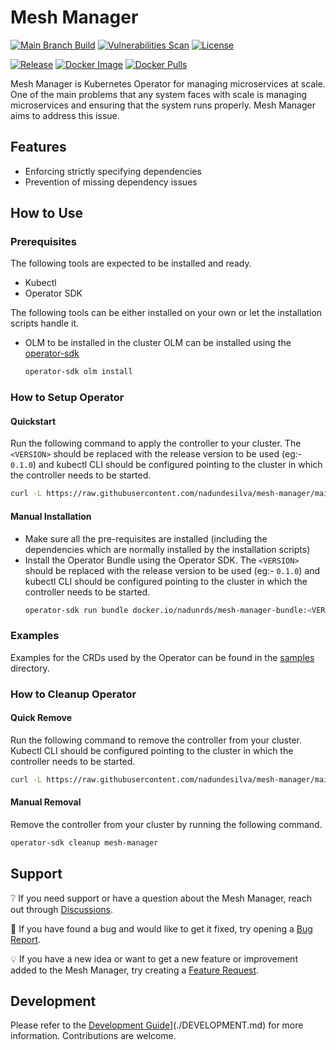 # Mesh Manager

[![Main Branch Build](https://github.com/nadundesilva/mesh-manager/actions/workflows/branch-build.yaml/badge.svg)](https://github.com/nadundesilva/mesh-manager/actions/workflows/branch-build.yaml)
[![Vulnerabilities Scan](https://github.com/nadundesilva/mesh-manager/actions/workflows/vulnerabilities-scan.yaml/badge.svg)](https://github.com/nadundesilva/mesh-manager/actions/workflows/vulnerabilities-scan.yaml)
[![License](https://img.shields.io/badge/License-Apache_2.0-blue.svg)](https://opensource.org/licenses/Apache-2.0)

[![Release](https://img.shields.io/github/release/nadundesilva/mesh-manager.svg?style=flat-square)](https://github.com/nadundesilva/mesh-manager/releases/latest)
[![Docker Image](https://img.shields.io/docker/image-size/nadunrds/mesh-manager/latest?style=flat-square)](https://hub.docker.com/r/nadunrds/mesh-manager)
[![Docker Pulls](https://img.shields.io/docker/pulls/nadunrds/mesh-manager?style=flat-square)](https://hub.docker.com/r/nadunrds/mesh-manager)

Mesh Manager is Kubernetes Operator for managing microservices at scale. One of the main problems that any system faces with scale
is managing microservices and ensuring that the system runs properly. Mesh Manager aims to address this issue.

## Features

- Enforcing strictly specifying dependencies
- Prevention of missing dependency issues

## How to Use

### Prerequisites

The following tools are expected to be installed and ready.

- Kubectl
- Operator SDK

The following tools can be either installed on your own or let the installation scripts handle it.

- OLM to be installed in the cluster
  OLM can be installed using the [operator-sdk](https://sdk.operatorframework.io/docs/installation/)
  ```bash
  operator-sdk olm install
  ```

### How to Setup Operator

#### Quickstart

Run the following command to apply the controller to your cluster. The `<VERSION>` should be replaced with the release version
to be used (eg:- `0.1.0`) and kubectl CLI should be configured pointing to the cluster in which the controller needs to be started.

```bash
curl -L https://raw.githubusercontent.com/nadundesilva/mesh-manager/main/installers/install.sh | bash -s <VERSION>
```

#### Manual Installation

- Make sure all the pre-requisites are installed (including the dependencies which are normally installed by the installation scripts)
- Install the Operator Bundle using the Operator SDK. The `<VERSION>` should be replaced with the release version
  to be used (eg:- `0.1.0`) and kubectl CLI should be configured pointing to the cluster in which the controller needs to be started.
  ```bash
  operator-sdk run bundle docker.io/nadunrds/mesh-manager-bundle:<VERSION>
  ```

### Examples

Examples for the CRDs used by the Operator can be found in the [samples](./config/samples) directory.

### How to Cleanup Operator

#### Quick Remove

Run the following command to remove the controller from your cluster. Kubectl CLI should be configured pointing to the cluster in which the controller needs to be started.

```bash
curl -L https://raw.githubusercontent.com/nadundesilva/mesh-manager/main/installers/uninstall.sh | bash -s
```

#### Manual Removal

Remove the controller from your cluster by running the following command.

```bash
operator-sdk cleanup mesh-manager
```

## Support

:grey_question: If you need support or have a question about the Mesh Manager, reach out through [Discussions](https://github.com/nadundesilva/mesh-manager/discussions).

:bug: If you have found a bug and would like to get it fixed, try opening a [Bug Report](https://github.com/nadundesilva/mesh-manager/issues/new?labels=Type%2FBug&template=bug-report.md).

:bulb: If you have a new idea or want to get a new feature or improvement added to the Mesh Manager, try creating a [Feature Request](https://github.com/nadundesilva/mesh-manager/issues/new?labels=Type%2FFeature&template=feature-request.md).

## Development

Please refer to the [Development Guide](./DEVELOPMENT.md)](./DEVELOPMENT.md) for more information. Contributions are welcome.

